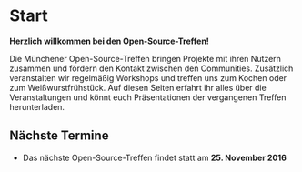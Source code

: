 # Start

**Herzlich willkommen bei den Open-Source-Treffen!**

Die Münchener Open-Source-Treffen bringen Projekte mit ihren Nutzern zusammen und fördern den Kontakt zwischen den Communities. Zusätzlich veranstalten wir regelmäßig Workshops und treffen uns zum Kochen oder zum Weißwurstfrühstück. Auf diesen Seiten erfahrt ihr alles über die Veranstaltungen und könnt euch Präsentationen der vergangenen Treffen herunterladen.

## Nächste Termine

*   Das nächste Open-Source-Treffen findet statt am **25. November 2016**

